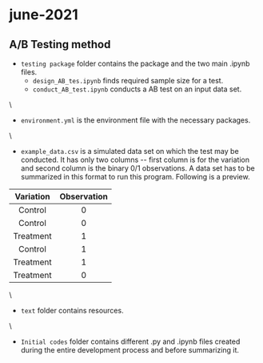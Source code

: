 # june-2021

## A/B Testing method
* `testing package` folder contains the package and the two main .ipynb files.
    + `design_AB_tes.ipynb` finds required sample size for a test.
    + `conduct_AB_test.ipynb` conducts a AB test on an input data set.

\

* `environment.yml` is the environment file with the necessary packages.

\

* `example_data.csv` is a simulated data set on which the test may be conducted. It has only two columns -- first column is for the variation and second column is the binary 0/1 observations. A data set has to be summarized in this format to run this program. Following is a preview.

| Variation | Observation |
|:---------:|:-----------:|
|  Control  |      0      |
|  Control  |      0      |
| Treatment |      1      |
|  Control  |      1      |
| Treatment |      1      |
| Treatment |      0      |

\

* `text` folder contains resources.

\

* `Initial codes` folder contains different .py and .ipynb files created during the entire development process and before summarizing it.
